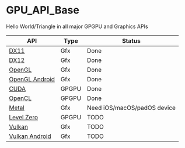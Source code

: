 # GPU_API_Base
Hello World/Triangle in all major GPGPU and Graphics APIs

| API | Type | Status |
|---  |---   |---     |
| [DX11](./Base_DX11)           | Gfx   | Done  |
| [DX12](./Base_DX12)           | Gfx   | Done  |
| [OpenGL](./Base_OpenGL)       | Gfx   | Done  |
| [OpenGL Android](./Base_OpenGLAndroid)       | Gfx   | Done  |
| [CUDA](./Base_CUDA)           | GPGPU | Done  |
| [OpenCL](./Base_OpenCL)       | GPGPU | Done  |
| [Metal](./Base_Metal)         | Gfx   | Need iOS/macOS/padOS device  |
| [Level Zero](./Base_LevelZero)| GPGPU | TODO  |
| [Vulkan](./Base_Vulkan)       | Gfx | TODO  |
| [Vulkan Android](./Base_VulkanAndroid)| Gfx | TODO  |
